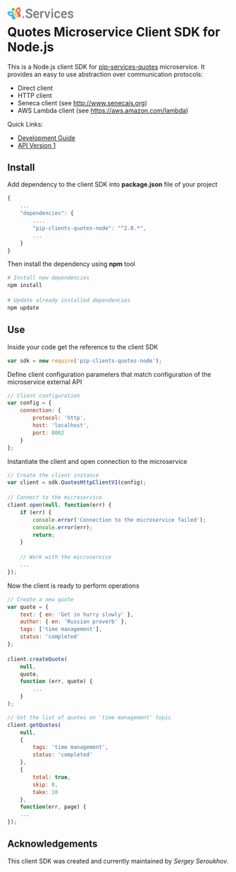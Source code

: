 # <img src="https://github.com/pip-services/pip-services/raw/master/design/Logo.png" alt="Pip.Services Logo" style="max-width:30%"> <br/> Quotes Microservice Client SDK for Node.js

This is a Node.js client SDK for [pip-services-quotes](https://github.com/pip-services/pip-services-quotes) microservice.
It provides an easy to use abstraction over communication protocols:

* Direct client
* HTTP client
* Seneca client (see http://www.senecajs.org)
* AWS Lambda client (see https://aws.amazon.com/lambda)

<a name="links"></a> Quick Links:

* [Development Guide](doc/Development.md)
* [API Version 1](doc/NodeClientApiV1.md)

## Install

Add dependency to the client SDK into **package.json** file of your project
```javascript
{
    ...
    "dependencies": {
        ....
        "pip-clients-quotes-node": "^2.0.*",
        ...
    }
}
```

Then install the dependency using **npm** tool
```bash
# Install new dependencies
npm install

# Update already installed dependencies
npm update
```

## Use

Inside your code get the reference to the client SDK
```javascript
var sdk = new require('pip-clients-quotes-node');
```

Define client configuration parameters that match configuration of the microservice external API
```javascript
// Client configuration
var config = {
    connection: {
        protocol: 'http',
        host: 'localhost', 
        port: 8002
    }
};
```

Instantiate the client and open connection to the microservice
```javascript
// Create the client instance
var client = sdk.QuotesHttpClientV1(config);

// Connect to the microservice
client.open(null, function(err) {
    if (err) {
        console.error('Connection to the microservice failed');
        console.error(err);
        return;
    }
    
    // Work with the microservice
    ...
});
```

Now the client is ready to perform operations
```javascript
// Create a new quote
var quote = {
    text: { en: 'Get in hurry slowly' },
    author: { en: 'Russian proverb' },
    tags: ['time management'],
    status: 'completed'
};

client.createQuote(
    null,
    quote,
    function (err, quote) {
        ...
    }
);
```

```javascript
// Get the list of quotes on 'time management' topic
client.getQuotes(
    null,
    {
        tags: 'time management',
        status: 'completed'
    },
    {
        total: true,
        skip: 0,
        take: 10
    },
    function(err, page) {
    ...    
});
```    

## Acknowledgements

This client SDK was created and currently maintained by *Sergey Seroukhov*.

